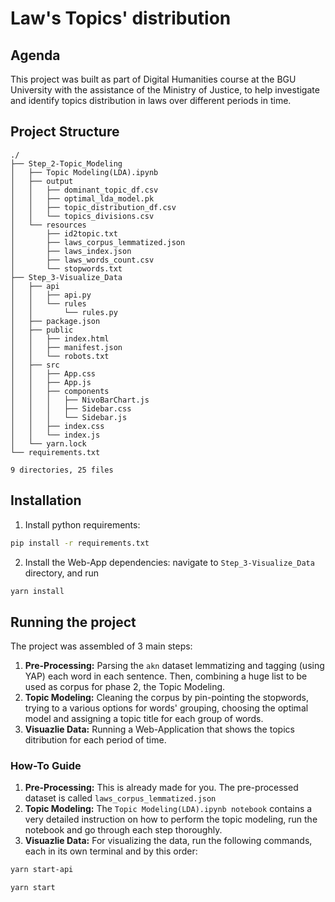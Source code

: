 # Law's Topics' distribution
## Agenda
This project was built as part of Digital Humanities course at the BGU University with the assistance of the Ministry of Justice, to help investigate and identify topics distribution in laws over different periods in time.

## Project Structure
```
./
├── Step_2-Topic_Modeling
│   ├── Topic Modeling(LDA).ipynb
│   ├── output
│   │   ├── dominant_topic_df.csv
│   │   ├── optimal_lda_model.pk
│   │   ├── topic_distribution_df.csv
│   │   └── topics_divisions.csv
│   └── resources
│       ├── id2topic.txt
│       ├── laws_corpus_lemmatized.json
│       ├── laws_index.json
│       ├── laws_words_count.csv
│       └── stopwords.txt
├── Step_3-Visualize_Data
│   ├── api
│   │   ├── api.py
│   │   └── rules
│   │       └── rules.py
│   ├── package.json
│   ├── public
│   │   ├── index.html
│   │   ├── manifest.json
│   │   └── robots.txt
│   ├── src
│   │   ├── App.css
│   │   ├── App.js
│   │   ├── components
│   │   │   ├── NivoBarChart.js
│   │   │   ├── Sidebar.css
│   │   │   └── Sidebar.js
│   │   ├── index.css
│   │   └── index.js
│   └── yarn.lock
└── requirements.txt

9 directories, 25 files
```

## Installation
1. Install python requirements: 
```sh
pip install -r requirements.txt
```
2. Install the Web-App dependencies: navigate to ```Step_3-Visualize_Data``` directory, and run 
```sh
yarn install
```

## Running the project
The project was assembled of 3 main steps:
1. **Pre-Processing:** Parsing the ```akn``` dataset lemmatizing and tagging (using YAP) each word in each sentence. Then, combining a huge list to be used as corpus for phase 2, the Topic Modeling.
2. **Topic Modeling:** Cleaning the corpus by pin-pointing the stopwords, trying to a various options for words' grouping, choosing the optimal model and assigning a topic title for each group of words.
3. **Visuazlie Data:** Running a Web-Application that shows the topics ditribution for each period of time.

### How-To Guide
1. **Pre-Processing:** This is already made for you. The pre-processed dataset is called ```laws_corpus_lemmatized.json```
2. **Topic Modeling:** The ```Topic Modeling(LDA).ipynb notebook``` contains a very detailed instruction on how to perform the topic modeling, run the notebook and go through each step thoroughly.
3. **Visuazlie Data:** For visualizing the data, run the following commands, each in its own terminal and by this order:
```sh
yarn start-api
```
```sh
yarn start
```
